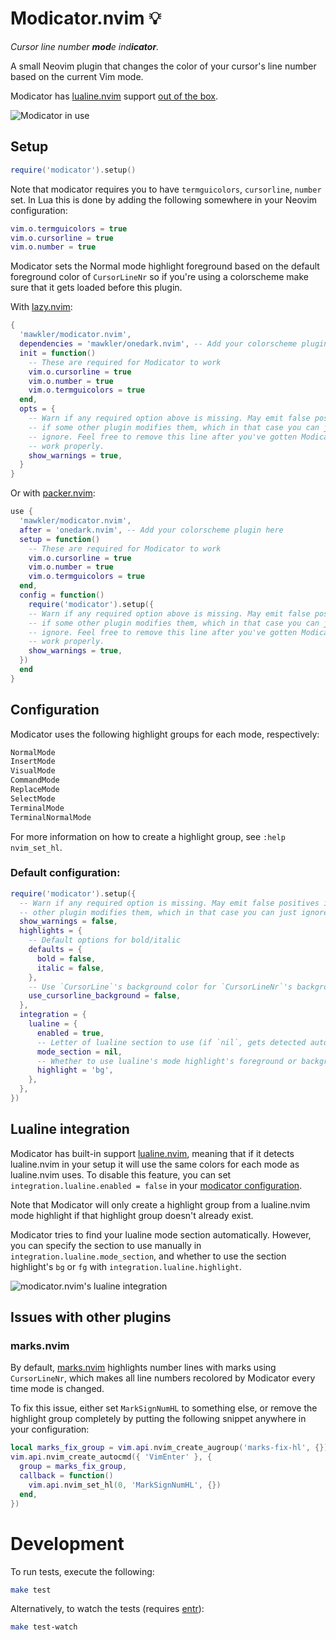 # Modicator.nvim 💡

_Cursor line number **mod**e ind**icator**._

A small Neovim plugin that changes the color of your cursor's line number based on the current Vim mode.

Modicator has [lualine.nvim](https://github.com/nvim-lualine/lualine.nvim) support [out of the box](#lualine-integration).

![Modicator in use](https://user-images.githubusercontent.com/15816726/215295831-299dc732-85ae-4668-9e7b-e88cd499f18a.gif)

## Setup

```lua
require('modicator').setup()
```

Note that modicator requires you to have `termguicolors`, `cursorline`, `number` set. In Lua this is done by adding the following somewhere in your Neovim configuration:

```lua
vim.o.termguicolors = true
vim.o.cursorline = true
vim.o.number = true
```

Modicator sets the Normal mode highlight foreground based on the default foreground color of `CursorLineNr` so if you're using a colorscheme make sure that it gets loaded before this plugin.

With [lazy.nvim](https://github.com/folke/lazy.nvim/):

```lua
{
  'mawkler/modicator.nvim',
  dependencies = 'mawkler/onedark.nvim', -- Add your colorscheme plugin here
  init = function()
    -- These are required for Modicator to work
    vim.o.cursorline = true
    vim.o.number = true
    vim.o.termguicolors = true
  end,
  opts = {
    -- Warn if any required option above is missing. May emit false positives
    -- if some other plugin modifies them, which in that case you can just
    -- ignore. Feel free to remove this line after you've gotten Modicator to
    -- work properly.
    show_warnings = true,
  }
}
```

Or with [packer.nvim](https://github.com/wbthomason/packer.nvim/):

```lua
use {
  'mawkler/modicator.nvim',
  after = 'onedark.nvim', -- Add your colorscheme plugin here
  setup = function()
    -- These are required for Modicator to work
    vim.o.cursorline = true
    vim.o.number = true
    vim.o.termguicolors = true
  end,
  config = function()
    require('modicator').setup({
    -- Warn if any required option above is missing. May emit false positives
    -- if some other plugin modifies them, which in that case you can just
    -- ignore. Feel free to remove this line after you've gotten Modicator to
    -- work properly.
    show_warnings = true,
  })
  end
}
```

## Configuration

Modicator uses the following highlight groups for each mode, respectively:

```txt
NormalMode
InsertMode
VisualMode
CommandMode
ReplaceMode
SelectMode
TerminalMode
TerminalNormalMode
```

For more information on how to create a highlight group, see `:help nvim_set_hl`.

### Default configuration:

```lua
require('modicator').setup({
  -- Warn if any required option is missing. May emit false positives if some
  -- other plugin modifies them, which in that case you can just ignore
  show_warnings = false,
  highlights = {
    -- Default options for bold/italic
    defaults = {
      bold = false,
      italic = false,
    },
    -- Use `CursorLine`'s background color for `CursorLineNr`'s background
    use_cursorline_background = false,
  },
  integration = {
    lualine = {
      enabled = true,
      -- Letter of lualine section to use (if `nil`, gets detected automatically)
      mode_section = nil,
      -- Whether to use lualine's mode highlight's foreground or background
      highlight = 'bg',
    },
  },
})
```

## Lualine integration

Modicator has built-in support [lualine.nvim](https://github.com/nvim-lualine/lualine.nvim), meaning that if it detects lualine.nvim in your setup it will use the same colors for each mode as lualine.nvim uses. To disable this feature, you can set `integration.lualine.enabled = false` in your [modicator configuration](#default-configuration).

Note that Modicator will only create a highlight group from a lualine.nvim mode highlight if that highlight group doesn't already exist.

Modicator tries to find your lualine mode section automatically. However, you can specify the section to use manually in `integration.lualine.mode_section`, and whether to use the section highlight's `bg` or `fg` with `integration.lualine.highlight`.

![modicator.nvim's lualine integration](https://github.com/mawkler/modicator.nvim/assets/15816726/dee0ae61-1435-45cc-98e2-89fd8b46d8a7)

## Issues with other plugins

### marks.nvim

By default, [marks.nvim](https://github.com/chentoast/marks.nvim) highlights number lines with marks using `CursorLineNr`, which makes all line numbers recolored by Modicator every time mode is changed.

To fix this issue, either set `MarkSignNumHL` to something else, or remove the highlight group completely by putting the following snippet anywhere in your configuration:

```lua
local marks_fix_group = vim.api.nvim_create_augroup('marks-fix-hl', {})
vim.api.nvim_create_autocmd({ 'VimEnter' }, {
  group = marks_fix_group,
  callback = function()
    vim.api.nvim_set_hl(0, 'MarkSignNumHL', {})
  end,
})
```

# Development

To run tests, execute the following:

```sh
make test
```

Alternatively, to watch the tests (requires [entr](https://github.com/eradman/entr)):

```sh
make test-watch
```

